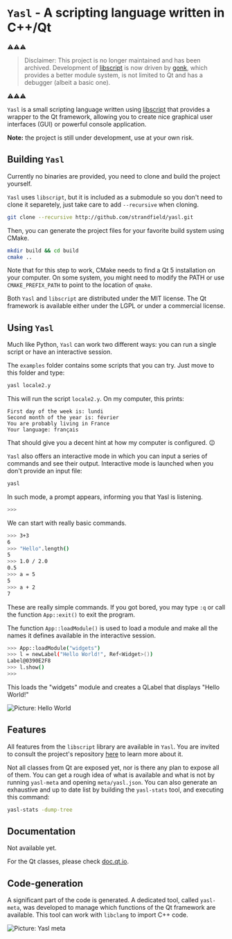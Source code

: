 ﻿
# `Yasl` - A scripting language written in C++/Qt

⚠️⚠️⚠️

> Disclaimer: This project is no longer maintained and has been archived.
> Development of [libscript](https://github.com/strandfield/libscript) 
> is now driven by [gonk](https://github.com/strandfield/gonk), which provides 
> a better module system, is not limited to Qt and has a debugger (albeit a 
> basic one).

⚠️⚠️⚠️

`Yasl` is a small scripting language written using [libscript](https://github.com/strandfield/libscript)
that provides a wrapper to the Qt framework, allowing you to create nice graphical user 
interfaces (GUI) or powerful console application.

**Note:** the project is still under development, use at your own risk.

## Building `Yasl`

Currently no binaries are provided, you need to clone and build the project yourself.

`Yasl` uses `libscript`, but it is included as a submodule so you don't need 
to clone it separetely, just take care to add `--recursive` when cloning.
```bash
git clone --recursive http://github.com/strandfield/yasl.git
```

Then, you can generate the project files for your favorite build system 
using CMake.

```bash
mkdir build && cd build
cmake ..
```

Note that for this step to work, CMake needs to find a Qt 5 installation on your 
computer. 
On some system, you might need to modify the PATH or use `CMAKE_PREFIX_PATH` to 
point to the location of `qmake`.

Both `Yasl` and `libscript` are distributed under the MIT license.
The Qt framework is available either under the LGPL or under a commercial license.


## Using `Yasl`

Much like Python, `Yasl` can work two different ways: you can run a single script 
or have an interactive session.

The `examples` folder contains some scripts that you can try. 
Just move to this folder and type:

```bash
yasl locale2.y
```

This will run the script `locale2.y`.
On my computer, this prints:

```
First day of the week is: lundi
Second month of the year is: février
You are probably living in France
Your language: français
```

That should give you a decent hint at how my computer is configured. :wink:

`Yasl` also offers an interactive mode in which you can input a series of 
commands and see their output.
Interactive mode is launched when you don't provide an input file:

```bash
yasl
```

In such mode, a prompt appears, informing you that Yasl is listening.

```bash
>>>
```

We can start with really basic commands.

```bash
>>> 3+3
6
>>> "Hello".length()
5
>>> 1.0 / 2.0
0.5
>>> a = 5
5
>>> a + 2
7
```

These are really simple commands. If you got bored, you may type `:q` or 
call the function `App::exit()` to exit the program.

The function `App::loadModule()` is used to load a module and make all
the names it defines available in the interactive session.

```bash
>>> App::loadModule("widgets")
>>> l = newLabel("Hello World!", Ref<Widget>())
Label@0390E2F8
>>> l.show()
>>> 
```

This loads the "widgets" module and creates a QLabel that displays "Hello World!"

![Picture: Hello World](https://raw.githubusercontent.com/strandfield/yasl/master/doc/assets/label-hello-world.png)


## Features

All features from the `libscript` library are available in `Yasl`. 
You are invited to consult the project's repository [here](https://github.com/strandfield/libscript) 
to learn more about it.

Not all classes from Qt are exposed yet, nor is there any plan to expose all of them.
You can get a rough idea of what is available and what is not by running `yasl-meta` 
and opening `meta/yasl.json`.
You can also generate an exhaustive and up to date list by building 
the `yasl-stats` tool, and executing this command:

```bash
yasl-stats -dump-tree 
```


## Documentation

Not available yet.

For the Qt classes, please check [doc.qt.io](http://doc.qt.io/).

## Code-generation

A significant part of the code is generated.
A dedicated tool, called `yasl-meta`, was developed to manage which functions 
of the Qt framework are available.
This tool can work with `libclang` to import C++ code.

![Picture: Yasl meta](https://raw.githubusercontent.com/strandfield/yasl/master/doc/assets/yasl-meta.png)

